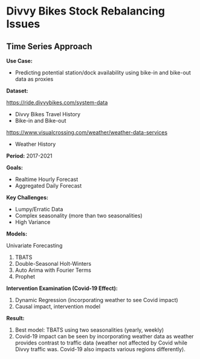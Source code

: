 # Divvy Bikes Stock Rebalancing Issues
## Time Series Approach

**Use Case:**
- Predicting potential station/dock availability using bike-in and bike-out data as proxies

**Dataset:**

https://ride.divvybikes.com/system-data
- Divvy Bikes Travel History
- Bike-in and Bike-out

https://www.visualcrossing.com/weather/weather-data-services
- Weather History

**Period:**
2017-2021

**Goals:**
- Realtime Hourly Forecast
- Aggregated Daily Forecast

**Key Challenges:**
- Lumpy/Erratic Data
- Complex seasonality (more than two seasonalities)
- High Variance

**Models:**

Univariate Forecasting
1. TBATS
2. Double-Seasonal Holt-Winters
3. Auto Arima with Fourier Terms
4. Prophet

**Intervention Examination (Covid-19 Effect):**
1. Dynamic Regression (incorporating weather to see Covid impact)
2. Causal impact, intervention model

**Result:**
1. Best model: TBATS using two seasonalities (yearly, weekly)
2. Covid-19 impact can be seen by incorporating weather data as weather provides contrast to traffic data (weather not affected by Covid while Divvy traffic was. Covid-19 also impacts various regions differently).
